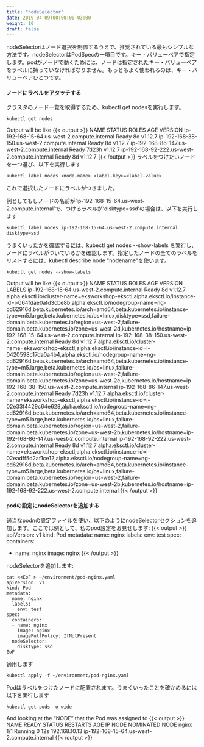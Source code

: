 ```yaml
---
title: "nodeSelector"
date: 2019-04-09T00:00:00-03:00
weight: 10
draft: false
---
```


<!--
nodeSelector is the simplest recommended form of node selection constraint. nodeSelector is a field of PodSpec. It specifies a map of key-value pairs. For the pod to be eligible to run on a node, the node must have each of the indicated key-value pairs as labels (it can have additional labels as well). The most common usage is one key-value pair.
-->
nodeSelectorはノード選択を制御するうえで、推奨されている最もシンプルな方法です。nodeSelectorはPodSpecの一項目です。キー・バリューペアで指定します。podがノードで動くためには、ノードは指定されたキー・バリューペアをラベルに持っていなければなりません。もっともよく使われるのは、キー・バリューペアひとつです。

<!--
#### Attach a label to the node
-->
#### ノードにラベルをアタッチする

<!--
Run kubectl get nodes to get the names of your cluster’s nodes. 
```
kubectl get nodes
```
Output will be like 
{{< output >}}
NAME                                           STATUS    ROLES     AGE       VERSION
ip-192-168-15-64.us-west-2.compute.internal    Ready     <none>    8d        v1.12.7
ip-192-168-38-150.us-west-2.compute.internal   Ready     <none>    8d        v1.12.7
ip-192-168-86-147.us-west-2.compute.internal   Ready     <none>    7d23h     v1.12.7
ip-192-168-92-222.us-west-2.compute.internal   Ready     <none>    8d        v1.12.7
{{< /output >}}
Pick out the one that you want to add a label to, and then run 
```
kubectl label nodes <node-name> <label-key>=<label-value> 
```
to add a label to the node you’ve chosen. 
-->
クラスタのノード一覧を取得するため、kubectl get nodesを実行します。
```
kubectl get nodes
```
Output will be like 
{{< output >}}
NAME                                           STATUS    ROLES     AGE       VERSION
ip-192-168-15-64.us-west-2.compute.internal    Ready     <none>    8d        v1.12.7
ip-192-168-38-150.us-west-2.compute.internal   Ready     <none>    8d        v1.12.7
ip-192-168-86-147.us-west-2.compute.internal   Ready     <none>    7d23h     v1.12.7
ip-192-168-92-222.us-west-2.compute.internal   Ready     <none>    8d        v1.12.7
{{< /output >}}
ラベルをつけたいノードを一つ選び、以下を実行します
```
kubectl label nodes <node-name> <label-key>=<label-value> 
```
これで選択したノードにラベルがつきました。 

<!--
For example, if my node name is ‘ip-192-168-15-64.us-west-2.compute.internal’ and my desired label is ‘disktype=ssd’, then I can run 
```
kubectl label nodes ip-192-168-15-64.us-west-2.compute.internal disktype=ssd
```
You can verify that it worked by re-running kubectl get nodes --show-labels and checking that the node now has a label. You can also use kubectl describe node "nodename" to see the full list of labels of the given node.
-->
例としてもしノードの名前が‘ip-192-168-15-64.us-west-2.compute.internal’で、つけるラベルが‘disktype=ssd’の場合は、以下を実行します 
```
kubectl label nodes ip-192-168-15-64.us-west-2.compute.internal disktype=ssd
```
うまくいったかを確認するには、kubectl get nodes --show-labels を実行し、ノードにラベルがついているかを確認します。指定したノードの全てのラベルをリストするには、kubectl describe node "nodename"を使います。

```
kubectl get nodes --show-labels
```
Output will be like
{{< output >}}
NAME                                           STATUS    ROLES     AGE       VERSION   LABELS
ip-192-168-15-64.us-west-2.compute.internal    Ready     <none>    8d        v1.12.7   alpha.eksctl.io/cluster-name=eksworkshop-eksctl,alpha.eksctl.io/instance-id=i-064fdae0afd3cbe8b,alpha.eksctl.io/nodegroup-name=ng-cd62916d,beta.kubernetes.io/arch=amd64,beta.kubernetes.io/instance-type=m5.large,beta.kubernetes.io/os=linux,disktype=ssd,failure-domain.beta.kubernetes.io/region=us-west-2,failure-domain.beta.kubernetes.io/zone=us-west-2d,kubernetes.io/hostname=ip-192-168-15-64.us-west-2.compute.internal
ip-192-168-38-150.us-west-2.compute.internal   Ready     <none>    8d        v1.12.7   alpha.eksctl.io/cluster-name=eksworkshop-eksctl,alpha.eksctl.io/instance-id=i-0420598c17da0a4b4,alpha.eksctl.io/nodegroup-name=ng-cd62916d,beta.kubernetes.io/arch=amd64,beta.kubernetes.io/instance-type=m5.large,beta.kubernetes.io/os=linux,failure-domain.beta.kubernetes.io/region=us-west-2,failure-domain.beta.kubernetes.io/zone=us-west-2c,kubernetes.io/hostname=ip-192-168-38-150.us-west-2.compute.internal
ip-192-168-86-147.us-west-2.compute.internal   Ready     <none>    7d23h     v1.12.7   alpha.eksctl.io/cluster-name=eksworkshop-eksctl,alpha.eksctl.io/instance-id=i-02e33f4429c64e628,alpha.eksctl.io/nodegroup-name=ng-cd62916d,beta.kubernetes.io/arch=amd64,beta.kubernetes.io/instance-type=m5.large,beta.kubernetes.io/os=linux,failure-domain.beta.kubernetes.io/region=us-west-2,failure-domain.beta.kubernetes.io/zone=us-west-2b,kubernetes.io/hostname=ip-192-168-86-147.us-west-2.compute.internal
ip-192-168-92-222.us-west-2.compute.internal   Ready     <none>    8d        v1.12.7   alpha.eksctl.io/cluster-name=eksworkshop-eksctl,alpha.eksctl.io/instance-id=i-02eadff5d2af1ce12,alpha.eksctl.io/nodegroup-name=ng-cd62916d,beta.kubernetes.io/arch=amd64,beta.kubernetes.io/instance-type=m5.large,beta.kubernetes.io/os=linux,failure-domain.beta.kubernetes.io/region=us-west-2,failure-domain.beta.kubernetes.io/zone=us-west-2b,kubernetes.io/hostname=ip-192-168-92-222.us-west-2.compute.internal
{{< /output >}}
<!--
#### Add a nodeSelector field to your pod configuration
Take whatever pod config file you want to run, and add a nodeSelector section to it, like this. For example, if this is my pod config:
-->
#### podの設定にnodeSelectorを追加する
適当なpodnの設定ファイルを使い、以下のようにnodeSelectorセクションを追加します。ここでは例として、私のpod設定をお見せします:
{{< output >}}
apiVersion: v1
kind: Pod
metadata:
  name: nginx
  labels:
    env: test
spec:
  containers:
  - name: nginx
    image: nginx
{{< /output >}}
<!--
Then add a nodeSelector like so:
-->
nodeSelectorを追加します:
```
cat <<EoF > ~/environment/pod-nginx.yaml
apiVersion: v1
kind: Pod
metadata:
  name: nginx
  labels:
    env: test
spec:
  containers:
  - name: nginx
    image: nginx
    imagePullPolicy: IfNotPresent
  nodeSelector:
    disktype: ssd
EoF
```
<!--
Then you run
-->
適用します
```
kubectl apply -f ~/environment/pod-nginx.yaml
```
<!--
And the Pod will get scheduled on the node that you attached the label to. You can verify that it worked by running
-->
Podはラベルをつけたノードに配置されます。うまくいったことを確かめるには以下を実行します
```
kubectl get pods -o wide
```
And looking at the “NODE” that the Pod was assigned to
{{< output >}}
NAME      READY     STATUS    RESTARTS   AGE       IP              NODE                                          NOMINATED NODE
nginx     1/1       Running   0          12s       192.168.10.13   ip-192-168-15-64.us-west-2.compute.internal   <none>
{{< /output >}}

